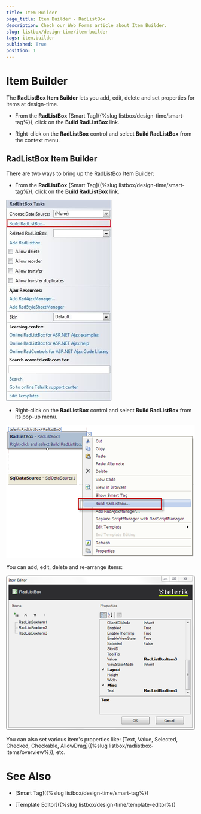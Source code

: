 ```yaml
---
title: Item Builder
page_title: Item Builder - RadListBox
description: Check our Web Forms article about Item Builder.
slug: listbox/design-time/item-builder
tags: item,builder
published: True
position: 1
---
```


# Item Builder

The **RadListBox Item Builder** lets you add, edit, delete and set properties for items at design-time.

* From the **RadListBox** [Smart Tag]({%slug listbox/design-time/smart-tag%}), click on the **Build RadListBox** link.

* Right-click on the **RadListBox** control and select **Build RadListBox** from the context menu.

## RadListBox Item Builder

There are two ways to bring up the RadListBox Item Builder:

* From the **RadListBox** [Smart Tag]({%slug listbox/design-time/smart-tag%}), click on the **Build RadListBox** link.

![listbox build smart](images/listbox_build_smart.jpg)



* Right-click on the **RadListBox** control and select **Build RadListBox** from its pop-up menu.

![Build ListBox from the Smart Tag](images/listbox_build_right.png)



You can add, edit, delete and re-arrange items:

![](images/listbox_item_builder.png)



You can also set various item's properties like: [Text, Value, Selected, Checked, Checkable, AllowDrag]({%slug listbox/radlistbox-items/overview%}), etc.



# See Also

 * [Smart Tag]({%slug listbox/design-time/smart-tag%})

 * [Template Editor]({%slug listbox/design-time/template-editor%})
